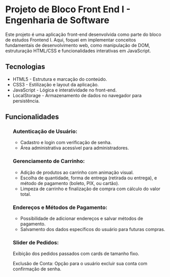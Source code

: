 <h1>Projeto de Bloco Front End I - Engenharia de Software</h1>
Este projeto é uma aplicação front-end desenvolvida como parte do bloco de estudos Frontend I. Aqui, foquei em implementar conceitos fundamentais de desenvolvimento web, como manipulação de DOM, estruturação HTML/CSS e funcionalidades interativas em JavaScript.

<h2>Tecnologias</h2>
<ul>
<li>HTML5 - Estrutura e marcação do conteúdo.</li>
<li>CSS3 - Estilização e layout da aplicação.</li>
<li>JavaScript - Lógica e interatividade no front-end.</li>
<li>LocalStorage - Armazenamento de dados no navegador para persistência.</li>
</ul>

<h2>Funcionalidades</h2>
<ol>
<h3>Autenticação de Usuário:</h3>
<ul>
<li>Cadastro e login com verificação de senha.</li>
<li>Área administrativa acessível para administradores.</li>
</ul>

<h3>Gerenciamento de Carrinho:</h3>
<ul>
<li>Adição de produtos ao carrinho com animação visual.</li>
<li>Escolha de quantidade, forma de entrega (retirada ou entrega), e método de pagamento (boleto, PIX, ou cartão).</li>
<li>Limpeza de carrinho e finalização de compra com cálculo do valor total.</li>
</ul>

<h3>Endereços e Métodos de Pagamento:</h3>
<ul>
<li>Possibilidade de adicionar endereços e salvar métodos de pagamento.</li>
<li>Salvamento dos dados específicos do usuário para futuras compras.</li>
</ul>

<h3>Slider de Pedidos:</h3>
Exibição dos pedidos passados com cards de tamanho fixo.

Exclusão de Conta:
Opção para o usuário excluir sua conta com confirmação de senha.
</ol>

